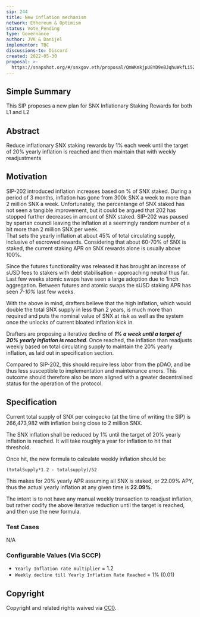 ```yaml
---
sip: 244
title: New inflation mechanism
network: Ethereum & Optimism
status: Vote_Pending
type: Governance
author: JVK & Danijel
implementor: TBC
discussions-to: Discord
created: 2022-05-30
proposal: >-
  https://snapshot.org/#/snxgov.eth/proposal/QmWKmkjpU8YD9eBJqhuWkfLi5ZvqzERm58FrqKNGpEzR8R
---
```


## Simple Summary

This SIP proposes a new plan for SNX Inflationary Staking Rewards for both L1 and L2  

## Abstract

Reduce inflationary SNX staking rewards by 1% each week until the target of 20% yearly inflation is reached and then maintain that with weekly readjustments  

## Motivation

SIP-202 introduced inflation increases based on % of SNX staked. During a period of 3 months, inflation has gone from 300k SNX a week to more than 2 million SNX a week. Unfortunately, the percentange of SNX staked has not seen a tangible improvement, but it could be argued that 202 has stopped further decreases in amount of SNX staked. SIP-202 was paused by spartan council leaving the inflation at a seemingly random number of a bit more than 2 million SNX per week.      
That sets the yearly inflation at about 45% of total circulating supply, inclusive of escrowed rewards. Considering that about 60-70% of SNX is staked, the current staking APR on SNX rewards alone is usually above 100%.      

Since the futures functionality was released it has brought an increase of sUSD fees to stakers with debt stabilisation - approaching neutral thus far.   
Last few weeks atomic swaps have seen a large adoption due to 1inch aggregation. Between futures and atomic swaps the sUSD staking APR has seen *7-10%* last few weeks.     

With the above in mind, drafters believe that the high inflation, which would double the total SNX supply in less than 2 years, is much more than required and puts the nominal value of SNX at risk as well as the system once the unlocks of current bloated inflation kick in.  
      
Drafters are proposing a iterative decline of ***1% a week until a target of 20% yearly inflation is reached***. Once reached, the inflation than readjusts weekly based on total circulating supply to maintain the 20% yearly inflation, as laid out in specification section.    

Compared to SIP-202, this should require less labor from the pDAO, and be thus less susceptible to implementation and maintenance errors.  This outcome should therefore also be more aligned with a greater decentralised status for the operation of the protocol.  

## Specification

Current total supply of SNX per coingecko (at the time of writing the SIP) is 266,473,982 with inflation being close to 2 million SNX.  

The SNX inflation shall be reduced by 1% until the target of 20% yearly inflation is reached. It will take roughly a year for inflation to hit that threshold.    
 
Once hit, the new formula to calculate weekly inflation should be:  

`(totalSupply*1.2 - totalsupply)/52`  

This makes for 20% yearly APR assuming all SNX is staked, or 22.09% APY, thus the actual yearly inflation at any given time is **22.09%**.  
 
The intent is to not have any manual weekly transaction to readjust inflation, but rather codify the above iterative reduction until the target is reached, and then use the new formula.  

### Test Cases

N/A

### Configurable Values (Via SCCP)

- `Yearly Inflation rate multiplier` = 1.2   
- `Weekly decline till Yearly Inflation Rate Reached` = 1% (0.01)


## Copyright

Copyright and related rights waived via [CC0](https://creativecommons.org/publicdomain/zero/1.0/).
